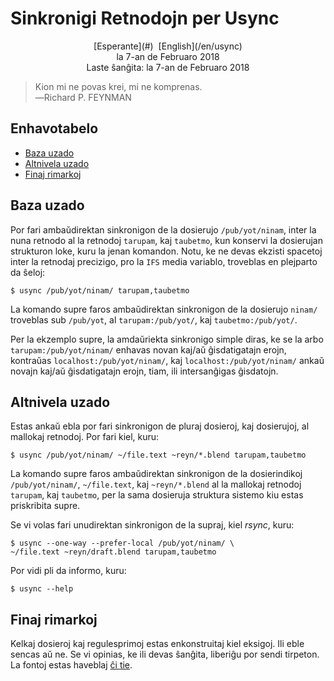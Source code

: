 Sinkronigi Retnodojn per Usync
==============================

<center>[Esperante](#)  [English](/en/usync)</center>
<center>la 7-an de Februaro 2018</center>
<center>Laste ŝanĝita: la 7-an de Februaro 2018</center>

>Kion mi ne povas krei, mi ne komprenas.<br>
>―Richard P. FEYNMAN


Enhavotabelo
------------

- [Baza uzado](#bazuzado)
- [Altnivela uzado](#altniveluzado)
- [Finaj rimarkoj](#finaj)


<a name="bazuzado"></a>Baza uzado
---------------------------------

Por fari ambaŭdirektan sinkronigon de la dosierujo `/pub/yot/ninam`, inter la nuna retnodo al la
retnodoj `tarupam`, kaj `taubetmo`, kun konservi la dosierujan strukturon loke, kuru la jenan
komandon. Notu, ke ne devas ekzisti spacetoj inter la retnodaj precizigo, pro la `IFS` media
variablo, troveblas en plejparto da ŝeloj:

    $ usync /pub/yot/ninam/ tarupam,taubetmo

La komando supre faros ambaŭdirektan sinkronigon de la dosierujo `ninam/` troveblas sub `/pub/yot`,
al `tarupam:/pub/yot/`, kaj `taubetmo:/pub/yot/`.

Per la ekzemplo supre, la amdaŭriekta sinkronigo simple diras, ke se la arbo `tarupam:/pub/yot/ninam/`
enhavas novan kaj/aŭ ĝisdatigatajn erojn, kontraŭas `localhost:/pub/yot/ninam/`, kaj
`localhost:/pub/yot/ninam/` ankaŭ novajn kaj/aŭ ĝisdatigatajn erojn, tiam, ili intersanĝigas
ĝisdatojn.


<a name="altniveluzado"></a>Altnivela uzado
-------------------------------------------

Estas ankaŭ ebla por fari sinkronigon de pluraj dosieroj, kaj dosierujoj, al mallokaj retnodoj. Por fari
kiel, kuru:

    $ usync /pub/yot/ninam/ ~/file.text ~reyn/*.blend tarupam,taubetmo

La komando supre faros ambaŭdirektan sinkronigon de la dosierindikoj `/pub/yot/ninam/`,
`~/file.text`, kaj `~reyn/*.blend` al la mallokaj retnodoj `tarupam`, kaj `taubetmo`, per la sama
dosieruja struktura sistemo kiu estas priskribita supre.

Se vi volas fari unudirektan sinkronigon de la supraj, kiel _rsync_, kuru:

    $ usync --one-way --prefer-local /pub/yot/ninam/ \
    ~/file.text ~reyn/draft.blend tarupam,taubetmo


Por vidi pli da informo, kuru:

    $ usync --help


<a name="finaj"></a>Finaj rimarkoj
----------------------------------

Kelkaj dosieroj kaj regulesprimoj estas enkonstruitaj kiel eksigoj. Ili eble sencas aŭ ne. Se vi opinias, ke ili devas ŝanĝita, liberiĝu por sendi tirpeton. La fontoj estas haveblaj [ĉi tie](https://github.com/ebzzry/usync).
